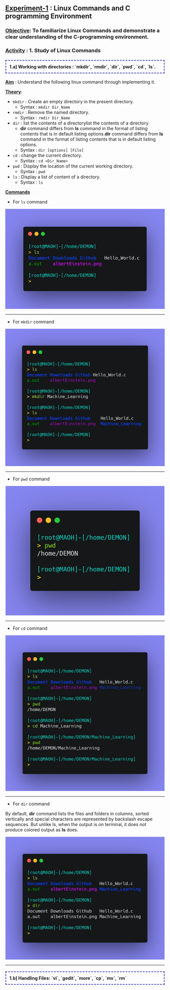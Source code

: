 ## <u>Experiment-1</u> : Linux Commands and C programming Environment

### <u>Objective</u>: To familiarize Linux Commands and demonstrate a clear understanding of the C-programming environment.

### <u>Activity</u> : 1. Study of Linux Commands

<h4 style="border: 3px; border-color: #6f6fc8; border-style: dashed; padding:10px;"> 1.a] Working with directories : `mkdir`, `rmdir`, `dir`, `pwd`, `cd`, `ls`.</h4>

**<u>Aim</u>** : Understand the following linux command through implementing it.

**<u>Theory</u>**:
- `mkdir` : Create an empty directory in the present directory.
	- Syntax : `mkdir Dir_Name`
- `rmdir` : Remove the named directory.
	- Syntax : `rmdir Dir_Name`
- `dir` : list the contents of a directorylist the contents of a directory
	- **dir** command differs from **ls** command in the format of listing contents that is in default listing options.**dir** command differs from **ls** command in the format of listing contents that is in default listing options.
	- Syntax : `dir [options] [File]`
- `cd` : change the current directory.
	- Syntax : `cd <Dir_Name>`
- `pwd` : Display the location of the current working directory.
	- Syntax : `pwd`
- `ls` : Display a list of content of a directory.
	- Syntax : `ls`

**<u>Commands</u>**


- For `ls` command

![ls command](../../../assets/images/ppl_lab/ls_command.png)

---

- For `mkdir` command

![mkdir command](../../../assets/images/ppl_lab/mkdir_command.png)

---

- For  `pwd` command

![cd command](../../../assets/images/ppl_lab/pwd_command.png)

---

- For `cd` command

![cd command](../../../assets/images/ppl_lab/cd_command.png)

---

- For `dir` command

By default, **dir** command lists the files and folders in columns, sorted vertically and special characters are represented by backslash escape sequences. But unlike ls, when the output is on terminal, it does not produce colored output as **ls** does.

![cd command](../../../assets/images/ppl_lab/dir_command.png)

---

<h4 style="border: 3px; border-color: #6f6fc8; border-style: dashed; padding:10px;">1.b] Handling Files: `vi`, `gedit`, `more`, `cp`, `mv`, `rm`</h4>


